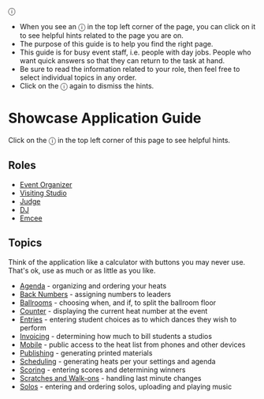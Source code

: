 <div data-controller="info-box">
  <div class="info-button">ⓘ</div>
  <ul class="info-box">
  <li>When you see an <span class="text-emerald-600">ⓘ</span> in the top left corner of the page, you
can click on it to see helpful hints related to the page you are on.</li>
  <li>The purpose of this guide is to help you find the right page.</li>
  <li>This guide is for busy event staff, i.e. people with day jobs.  People who want quick answers so that
  they can return to the task at hand.</li>
  <li>Be sure to read the information related to your role, then feel free to select individual topics in any order.</li>
  <li>Click on the <span class="text-emerald-600">ⓘ</span> again to dismiss the hints.</li>
  </ul>
</div>

# Showcase Application Guide

<p class="mt-4">Click on the <span class="text-emerald-600">ⓘ</span> in the top left corner of this page to see helpful hints.</p>

## Roles

 * [Event Organizer](./roles/Event-Organizer)
 * [Visiting Studio](./roles/Visiting-Studio)
 * [Judge](./roles/Judge)
 * [DJ](./roles/DJ)
 * [Emcee](./roles/Emcee)

## Topics

Think of the application like a calculator with buttons you may never use.  That's ok, use as much or as little as you like.

 * [Agenda](./tasks/Agenda) - organizing and ordering your heats
 * [Back Numbers](./tasks/Back-Numbers) - assigning numbers to leaders
 * [Ballrooms](./tasks/Ballrooms) - choosing when, and if, to split the ballroom floor
 * [Counter](./tasks/Counter) - displaying the current heat number at the event
 * [Entries](./tasks/Entries) - entering student choices as to which dances they wish to perform
 * [Invoicing](./tasks/Invoicing) - determining how much to bill students a studios
 * [Mobile](./tasks/Mobile) - public access to the heat list from phones and other devices
 * [Publishing](./tasks/Publishing) - generating printed materials
 * [Scheduling](./tasks/Scheduling) - generating heats per your settings and agenda
 * [Scoring](./tasks/Scoring) - entering scores and determining winners
 * [Scratches and Walk-ons](./tasks/Scratches-and-Walk-ons) - handling last minute changes
 * [Solos](./tasks/Solos) - entering and ordering solos, uploading and playing music
